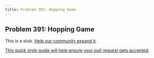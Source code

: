 ```yaml
---
title: Problem 391: Hopping Game
---
```

## Problem 391: Hopping Game

This is a stub. <a href='https://github.com/freecodecamp/guides/tree/master/src/pages/certifications/coding-interview-prep/project-euler/problem-391-hopping-game/index.md' target='_blank' rel='nofollow'>Help our community expand it</a>.

<a href='https://github.com/freecodecamp/guides/blob/master/README.md' target='_blank' rel='nofollow'>This quick style guide will help ensure your pull request gets accepted</a>.

<!-- The article goes here, in GitHub-flavored Markdown. Feel free to add YouTube videos, images, and CodePen/JSBin embeds  -->
